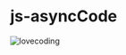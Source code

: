 # js-asyncCode

![lovecoding](https://user-images.githubusercontent.com/26580474/235278821-107d93af-089b-4de7-a48f-c4d2307bfc14.gif)
